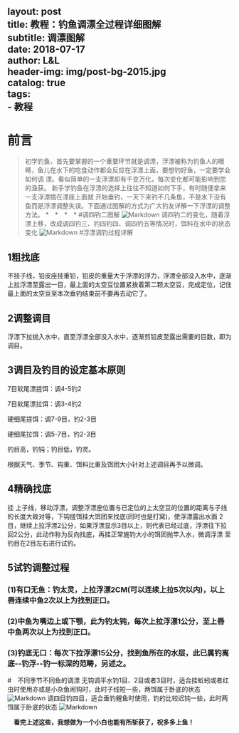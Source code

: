 layout:     post   				   
title:      教程：钓鱼调漂全过程详细图解 				 
subtitle:  调漂图解  
date:       2018-07-17 				
author:     L&L 						
header-img: img/post-bg-2015.jpg 	
catalog: true 						
tags:								
    - 教程
---
# 前言
>初学钓鱼，首先要掌握的一个重要环节就是调漂，浮漂被称为钓鱼人的眼睛，鱼儿在水下的吃食动作都会反应在浮漂上面，要想钓好鱼，一定要学会如何调 漂。看似简单的一支浮漂却有千变万化，每次变化都可能影响到您的渔获。
新手学钓鱼在浮漂的选择上往往不知道如何下手，有时随便拿来一支浮漂插在漂座上面就 开始垂钓，一天下来钓不几条鱼，不是水下没有鱼而是浮漂调整失误。下面通过图解的方式为广大钓友详解一下浮漂的调整方法。
*　*　*　*
#调四钓二图解
![Markdown](http://i1.bvimg.com/654045/cff249774064464a.png)
调四钓二的变化，随着浮漂上移，改成调四钓三、钓四钓四、调四钓五等情况时，饵料在水中的状态变化
![Markdown](http://i1.bvimg.com/654045/ec5ceefaf4411c25.jpg)
#浮漂调钓过程详解
## 1粗找底

不挂子线，铅皮座挂重铅，铅皮的重量大于浮漂的浮力，浮漂全部没入水中，逐渐上拉浮漂至露出一目，最上面的太空豆位置紧挨着第二颗太空豆，完成定位，记住最上面的太空豆至本次垂钓结束前不要再去动它了。

## 2调整调目

浮漂下拉抛入水中，直至浮漂全部没入水中，逐渐剪铅皮至露出需要的目数，即为调目。

## 3调目及钓目的设定基本原则

7目软尾漂搓饵：调4-5钓2

7目软尾漂拉饵：调3-4钓2

硬细尾搓饵：调7-9目，钓2-3目

硬细尾拉饵：调5-7目，钓2-3目

钓目高，钓钝；钓目低，钓灵。

根据天气、季节、钩重、饵料比重及饵团大小针对上述调目再予以微调。

## 4精确找底

挂 上子线，移动浮漂，调整浮漂座位置与已定位的上太空豆的位置的距离与子线的长度大致对等，下钩搓饵挂大饵团来找底(同时也是打窝)，使浮漂露出水面 2目，继续上拉浮漂2公分，如果浮漂显示3目以上，则代表已经过底，浮漂往下拉回2公分，此动作称为反向找底，再挂正常施钓大小的饵团抛竿入水，微调浮漂 至钓目在2目左右进行试钓。

## 5试钓调整过程

### (1)有口无鱼：钓太灵，上拉浮漂2CM(可以连续上拉5次以内)，以上唇连续中鱼2次以上为找到正口。

### (2)中鱼为嘴边上或下颚，此为钓太钝，每次上拉浮漂1公分，至上唇中鱼两次以上为找到正口。

### (3)钓底无口：每次下拉浮漂15公分，找到鱼所在的水层，此已属钓离底--钓浮--钓一标深的范畴，另述之。

#　不同季节不同鱼的调漂
无钩调平水钓1目、2目或者3目时，适合挂蚯蚓或者红虫时使用亦或是小杂鱼闹钩时，此时子线短一些，两饵属于卧底的状态
![Markdown](http://i1.bvimg.com/654045/831248e634133dc3.jpg)
调四目钓四目，适合垂钓鲤鱼时使用，钓的比较迟钝一些，此时两饵属于卧底的状态
![Markdown](http://i1.bvimg.com/654045/c65d6902962380b8.jpg)

　**看完上述这些，我想做为一个小白也能有所斩获了，祝多多上鱼！**　
  